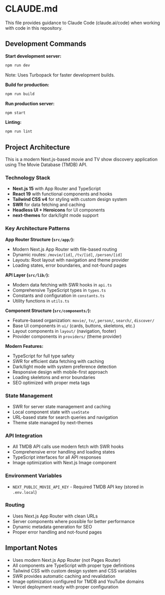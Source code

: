 # CLAUDE.md

This file provides guidance to Claude Code (claude.ai/code) when working with code in this repository.

## Development Commands

**Start development server:**
```bash
npm run dev
```
Note: Uses Turbopack for faster development builds.

**Build for production:**
```bash
npm run build
```

**Run production server:**
```bash
npm start
```

**Linting:**
```bash
npm run lint
```

## Project Architecture

This is a modern Next.js-based movie and TV show discovery application using The Movie Database (TMDB) API.

### Technology Stack
- **Next.js 15** with App Router and TypeScript
- **React 19** with functional components and hooks
- **Tailwind CSS v4** for styling with custom design system
- **SWR** for data fetching and caching
- **Headless UI + Heroicons** for UI components
- **next-themes** for dark/light mode support

### Key Architecture Patterns

**App Router Structure (`src/app/`):**
- Modern Next.js App Router with file-based routing
- Dynamic routes: `/movie/[id]`, `/tv/[id]`, `/person/[id]`
- Layouts: Root layout with navigation and theme provider
- Loading states, error boundaries, and not-found pages

**API Layer (`src/lib/`):**
- Modern data fetching with SWR hooks in `api.ts`
- Comprehensive TypeScript types in `types.ts`
- Constants and configuration in `constants.ts`
- Utility functions in `utils.ts`

**Component Structure (`src/components/`):**
- Feature-based organization: `movie/`, `tv/`, `person/`, `search/`, `discover/`
- Base UI components in `ui/` (cards, buttons, skeletons, etc.)
- Layout components in `layout/` (navigation, footer)
- Provider components in `providers/` (theme provider)

**Modern Features:**
- TypeScript for full type safety
- SWR for efficient data fetching with caching
- Dark/light mode with system preference detection
- Responsive design with mobile-first approach
- Loading skeletons and error boundaries
- SEO optimized with proper meta tags

### State Management
- SWR for server state management and caching
- Local component state with `useState`
- URL-based state for search queries and navigation
- Theme state managed by next-themes

### API Integration
- All TMDB API calls use modern fetch with SWR hooks
- Comprehensive error handling and loading states
- TypeScript interfaces for all API responses
- Image optimization with Next.js Image component

### Environment Variables
- `NEXT_PUBLIC_MOVIE_API_KEY` - Required TMDB API key (stored in `.env.local`)

### Routing
- Uses Next.js App Router with clean URLs
- Server components where possible for better performance
- Dynamic metadata generation for SEO
- Proper error handling and not-found pages

## Important Notes

- Uses modern Next.js App Router (not Pages Router)
- All components are TypeScript with proper type definitions
- Tailwind CSS with custom design system and CSS variables
- SWR provides automatic caching and revalidation
- Image optimization configured for TMDB and YouTube domains
- Vercel deployment ready with proper configuration